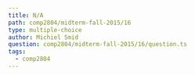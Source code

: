 ```yaml
---
title: N/A
path: comp2804/midterm-fall-2015/16
type: multiple-choice
author: Michiel Smid
question: comp2804/midterm-fall-2015/16/question.ts
tags:
  - comp2804
---
```

